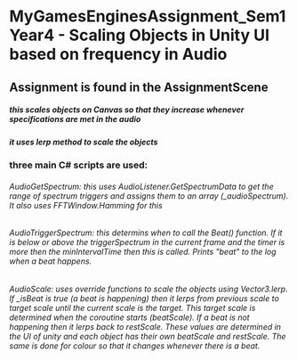 # MyGamesEnginesAssignment_Sem1Year4 - Scaling Objects in Unity UI based on frequency in Audio

## Assignment is found in the AssignmentScene

##### this scales objects on Canvas so that they increase whenever specifications are met in the audio

##### it uses lerp method to scale the objects

### three main C# scripts are used:

###### AudioGetSpectrum: this uses AudioListener.GetSpectrumData to get the range of spectrum triggers and assigns them to an array (_audioSpectrum). It also uses FFTWindow.Hamming for this

###### AudioTriggerSpectrum: this determins when to call the Beat() function. If it is below or above the triggerSpectrum in the current frame and the timer is more then the minIntervalTime then this is called. Prints "beat" to the log when a beat happens.

###### AudioScale: uses override functions to scale the objects using Vector3.lerp. If _isBeat is true (a beat is happening) then it lerps from previous scale to target scale until the current scale is the target. This target scale is determined when the coroutine starts (beatScale). If a beat is not happening then it lerps back to restScale. These values are determined in the UI of unity and each object has their own beatScale and restScale. The same is done for colour so that it changes whenever there is a beat.
